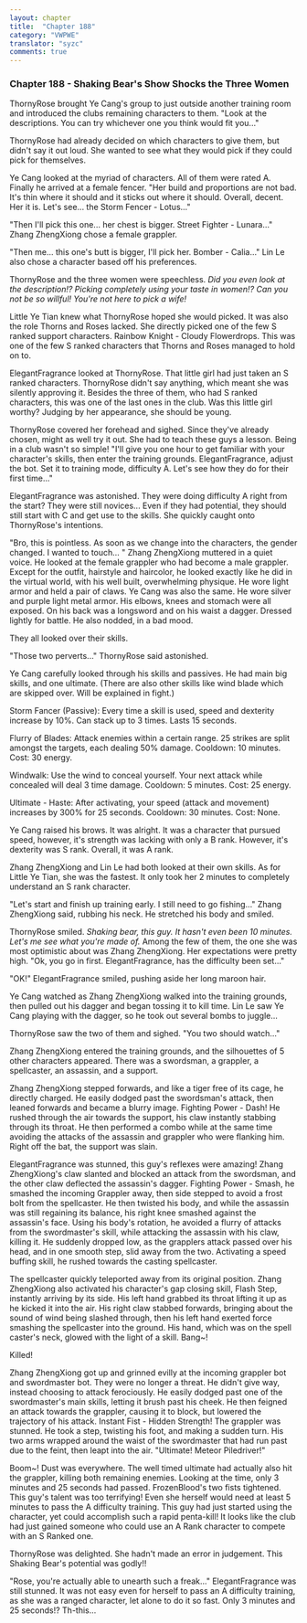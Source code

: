 ```yaml
---
layout: chapter
title:  "Chapter 188"
category: "VWPWE"
translator: "syzc"
comments: true
---
```


### Chapter 188 - Shaking Bear's Show Shocks the Three Women

ThornyRose brought Ye Cang's group to just outside another training room and introduced the clubs remaining characters to them. "Look at the descriptions. You can try whichever one you think would fit you..."

ThornyRose had already decided on which characters to give them, but didn't say it out loud. She wanted to see what they would pick if they could pick for themselves.

Ye Cang looked at the myriad of characters. All of them were rated A. Finally he arrived at a female fencer. "Her build and proportions are not bad. It's thin where it should and it sticks out where it should. Overall, decent. Her it is. Let's see... the Storm Fencer - Lotus..."

"Then I'll pick this one... her chest is bigger. Street Fighter - Lunara..." Zhang ZhengXiong chose a female grappler. 

"Then me... this one's butt is bigger, I'll pick her. Bomber - Calia..." Lin Le also chose a character based off his preferences.

ThornyRose and the three women were speechless. *Did you even look at the description!? Picking completely using your taste in women!? Can you not be so willful! You're not here to pick a wife!*

Little Ye Tian knew what ThornyRose hoped she would picked. It was also the role Thorns and Roses lacked. She directly picked one of the few S ranked support characters. Rainbow Knight - Cloudy Flowerdrops. This was one of the few S ranked characters that Thorns and Roses managed to hold on to. 

ElegantFragrance looked at ThornyRose. That little girl had just taken an S ranked characters. ThornyRose didn't say anything, which meant she was silently approving it. Besides the three of them, who had S ranked characters, this was one of the last ones in the club. Was this little girl worthy? Judging by her appearance, she should be young.

ThornyRose covered her forehead and sighed. Since they've already chosen, might as well try it out. She had to teach these guys a lesson. Being in a club wasn't so simple! "I'll give you one hour to get familiar with your character's skills, then enter the training grounds. ElegantFragrance, adjust the bot. Set it to training mode, difficulty A. Let's see how they do for their first time..."

ElegantFragrance was astonished. They were doing difficulty A right from the start? They were still novices... Even if they had potential, they should still start with C and get use to the skills. She quickly caught onto ThornyRose's intentions.

"Bro, this is pointless. As soon as we change into the characters, the gender changed. I wanted to touch... " Zhang ZhengXiong muttered in a quiet voice. He looked at the female grappler who had become a male grappler. Except for the outfit, hairstyle and haircolor, he looked exactly like he did in the virtual world, with his well built, overwhelming physique. He wore light armor and held a pair of claws. Ye Cang was also the same. He wore silver and purple light metal armor. His elbows, knees and stomach were all exposed. On his back was a longsword and on his waist a dagger. Dressed lightly for battle. He also nodded, in a bad mood.

They all looked over their skills.

"Those two perverts..." ThornyRose said astonished.

Ye Cang carefully looked through his skills and passives. He had main big skills, and one ultimate. (There are also other skills like wind blade which are skipped over. Will be explained in fight.)

Storm Fancer (Passive): Every time a skill is used, speed and dexterity increase by 10%. Can stack up to 3 times. Lasts 15 seconds.

Flurry of Blades: Attack enemies within a certain range. 25 strikes are split amongst the targets, each dealing 50% damage. Cooldown: 10 minutes. Cost: 30 energy.

Windwalk: Use the wind to conceal yourself. Your next attack while concealed will deal 3 time damage. Cooldown: 5 minutes. Cost: 25 energy.

Ultimate - Haste: After activating, your speed (attack and movement) increases by 300% for 25 seconds. Cooldown: 30 minutes. Cost: None.

Ye Cang raised his brows. It was alright. It was a character that pursued speed, however, it's strength was lacking with only a B rank. However, it's dexterity was S rank. Overall, it was A rank.

Zhang ZhengXiong and Lin Le had both looked at their own skills. As for Little Ye Tian, she was the fastest. It only took her 2 minutes to completely understand an S rank character. 

"Let's start and finish up training early. I still need to go fishing..." Zhang ZhengXiong said, rubbing his neck. He stretched his body and smiled.

ThornyRose smiled. *Shaking bear, this guy. It hasn't even been 10 minutes. Let's me see what you're made of.* Among the few of them, the one she was most optimistic about was Zhang ZhengXiong. Her expectations were pretty high. "Ok, you go in first. ElegantFragrance, has the difficulty been set..."

"OK!" ElegantFragrance smiled, pushing aside her long maroon hair. 

Ye Cang watched as Zhang ZhengXiong walked into the training grounds, then pulled out his dagger and began tossing it to kill time. Lin Le saw Ye Cang playing with the dagger, so he took out several bombs to juggle...

ThornyRose saw the two of them and sighed. "You two should watch..."

Zhang ZhengXiong entered the training grounds, and the silhouettes of 5 other characters appeared. There was a swordsman, a grappler, a spellcaster, an assassin, and a support.

Zhang ZhengXiong stepped forwards, and like a tiger free of its cage, he directly charged. He easily dodged past the swordsman's attack, then leaned forwards and became a blurry image. Fighting Power - Dash! He rushed through the air towards the support, his claw instantly stabbing through its throat. He then performed a combo while at the same time avoiding the attacks of the assassin and grappler who were flanking him. Right off the bat, the support was slain.

ElegantFragrance was stunned, this guy's reflexes were amazing! Zhang ZhengXiong's claw slanted and blocked an attack from the swordsman, and the other claw deflected the assassin's dagger. Fighting Power - Smash, he smashed the incoming Grappler away, then side stepped to avoid a frost bolt from the spellcaster. He then twisted his body, and while the assassin was still regaining its balance, his right knee smashed against the assassin's face. Using his body's rotation, he avoided a flurry of attacks from the swordmaster's skill, while attacking the assassin with his claw, killing it. He suddenly dropped low, as the grapplers attack passed over his head, and in one smooth step, slid away from the two. Activating a speed buffing skill, he rushed towards the casting spellcaster.

The spellcaster quickly teleported away from its original position. Zhang ZhengXiong also activated his character's gap closing skill, Flash Step, instantly arriving by its side. His left hand grabbed its throat lifting it up as he kicked it into the air. His right claw stabbed forwards, bringing about the sound of wind being slashed through, then his left hand exerted force smashing the spellcaster into the ground. His hand, which was on the spell caster's neck, glowed with the light of a skill. Bang~!

Killed!

Zhang ZhengXiong got up and grinned evilly at the incoming grappler bot and swordmaster bot. They were no longer a threat. He didn't give way, instead choosing to attack ferociously. He easily dodged past one of the swordmaster's main skills, letting it brush past his cheek. He then feigned an attack towards the grappler, causing it to block, but lowered the trajectory of his attack. Instant Fist - Hidden Strength! The grappler was stunned. He took a step, twisting his foot, and making a sudden turn. His two arms wrapped around the waist of the swordmaster that had run past due to the feint, then leapt into the air. "Ultimate! Meteor Piledriver!"

Boom~! Dust was everywhere. The well timed ultimate had actually also hit the grappler, killing both remaining enemies. Looking at the time, only 3 minutes and 25 seconds had passed. FrozenBlood's two fists tightened. This guy's talent was too terrifying! Even she herself would need at least 5 minutes to pass the A difficulty training. This guy had just started using the character, yet could accomplish such a rapid penta-kill! It looks like the club had just gained someone who could use an A Rank character to compete with an S Ranked one. 

ThornyRose was delighted. She hadn't made an error in judgement. This Shaking Bear's potential was godly!!

"Rose, you're actually able to unearth such a freak..." ElegantFragrance was still stunned. It was not easy even for herself to pass an A difficulty training, as she was a ranged character, let alone to do it so fast. Only 3 minutes and 25 seconds!? Th-this... 
